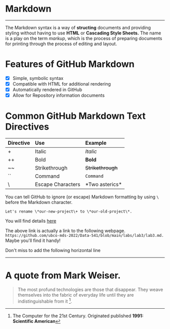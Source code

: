# Markdown
***
The Markdown syntax is a way of **structing** documents and providing styling without having to use **HTML** or **Cascading Style Sheets.** The name is a play on the term *markup*, which is the process of preparing documents for printing through the process of editing and layout.

# Features of GitHub Markdown

- [x] Simple, symbolic syntax
- [x] Compatible with HTML for additional rendering
- [x] Automatically rendered in GitHub
- [x] Allow for Repository information documents

# Common GitHub Markdown Text Directives
Directive | Use | Example
| :-- | :-- | :--
| + | Italic | *Italic*
| ++ | Bold | **Bold**
| ~~ | Strikethrough | ~~Strikethrough~~
| `` | Command | `Command`
| \ | Escape Characters | \*Two asterics\*

You can tell GitHub to ignore (or escape) Markdown formatting by using `\` before the Markdown character.

`Let's rename \*our-new-project\+ to \*our-old-project\*.`

You will find details [here](https://github.com/ubco-mds-2022/Data-541/blob/main/labs/lab3/lab3.md)

The above link is actually a link to the following webpage. `https://github.com/ubco-mds-2022/Data-541/blob/main/labs/lab3/lab3.md.` Maybe you'll find it handy!

Don't miss to add the following horizontal line

***
# A quote from Mark Weiser.
> The most profund technologies are those that disappear. They weave themselves into the fabric of everyday life until they are indistinguishable from it [^link].

[^link]: The Computer for the 21st Century. Originated published **1991: Scientific American**